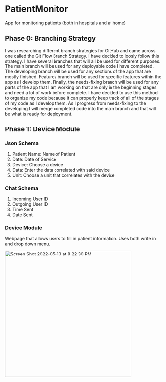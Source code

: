 # PatientMonitor
App for monitoring patients (both in hospitals and at home)

## Phase 0: Branching Strategy
I was researching different branch strategies for GitHub and came across one called the Git Flow Branch Strategy. I have decided to loosly follow this strategy. I have several branches that will all be used for different purposes. 
The main branch will be used for any deployable code I have completed.
The developing branch will be used for any sections of the app that are mostly finished. 
Features branch will be used for specific features within the app as I develop them. 
Finally, the needs-fixing branch will be used for any parts of the app that I am working on that are only in the beginning stages and need a lot of work before complete. 
I have decided to use this method to organize my code because it can properly keep track of all of the stages of my code as I develop them. As I progress from needs-fixing to the developing I will merge completed code into the main branch and that will be what is ready for deployment. 

## Phase 1: Device Module
### Json Schema
1. Patient Name: Name of Patient 
2. Date: Date of Service
3. Device: Choose a device 
4. Data: Enter the data correlated with said device 
5. Unit: Choose a unit that correlates with the device


### Chat Schema 
1. Incoming User ID
2. Outgoing User ID
3. Time Sent 
4. Date Sent

### Device Module 
Webpage that allows users to fill in patient information. Uses both write in and drop down menu.


<img width="407" alt="Screen Shot 2022-05-13 at 8 22 30 PM" src="https://user-images.githubusercontent.com/60165420/168403884-21e1cda9-de78-436f-a3c4-69a0f72d50b0.png">



